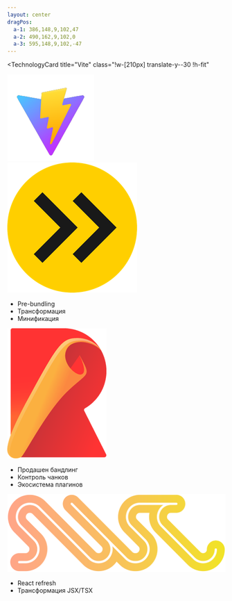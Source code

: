 ```yaml
---
layout: center
dragPos: 
  a-1: 386,148,9,102,47
  a-2: 490,162,9,102,0
  a-3: 595,148,9,102,-47
---
```


<TechnologyCard 
  title="Vite" 
  class="!w-[210px] translate-y--30 !h-fit" 
>
  <img src="../shared/vite.png" h-12 />
</TechnologyCard>

<div flex="~ gap-30 items-center" class="translate-y-10">
  <div class="flex flex-col" relative>
    <TechnologyCard 
      v-click="1" 
      title="esbuild" 
      color="yellow" 
      class="!w-fit" 
    >
      <img src="../shared/esbuild.png" h-9 />
    </TechnologyCard>
    <ul v-click="4" absolute mt-18 text-sm>
      <li>Pre-bundling</li>
      <li>Трансформация</li>
      <li>Минификация</li>
    </ul>
  </div>
  <div class="flex flex-col" relative>
    <TechnologyCard 
      v-click="2" 
      title="Rollup" 
      color="red" 
      class="!w-fit" 
    >
      <img src="../shared/rollup.png" h-9 />
    </TechnologyCard>
    <ul v-click="5" absolute mt-18 text-sm whitespace-nowrap>
      <li>Продашен бандлинг</li>
      <li>Контроль чанков</li>
      <li>Экосистема плагинов</li>
    </ul>
  </div>
  <div class="flex flex-col" relative>
    <TechnologyCard 
      v-click="3" 
      title="SWC" 
      color="orange" 
      class="!w-fit" 
    >
      <img src="../shared/swc.png" h-5 />
    </TechnologyCard>
    <ul v-click="6" absolute mt-18 text-sm whitespace-nowrap>
      <li>React refresh</li>
      <li>Трансформация JSX/TSX</li>
    </ul>
  </div>
</div>

<div v-click="1" v-drag="'a-1'">
  <SharedArrow inert x1="435" y1="344" x2="435" y2="114" stroke="dashed" color="#fde047" />
</div>

<div v-click="2" v-drag="'a-2'">
  <SharedArrow inert x1="435" y1="274" x2="435" y2="114" stroke="dashed" color="#fca5a5" />
</div>

<div v-click="3" v-drag="'a-3'">
  <SharedArrow inert x1="435" y1="344" x2="435" y2="114" stroke="dashed" color="#fdba74" />
</div>

<!-- давайте перейдем к подкапотным инструментам котрые использует vite

Esbuild - сборщик написанный на быстром go - отсюда его высокая скорость работы
Используется для пре-бандлинга зависимостей,
для быстрой трансформации кода, для минификации кода для разработки и продакшена.
помогает сделать HMR молниеносным

Rollup - основной инструмент для сборки в продакшен ! которая оптимизирована для браузеров.
позволяет гибко управлять чанками, 


SWC - ну и темная лошадка применяемая для react приложений 
для трансформации JSX/TSX и для React refresh обеспечивая мгновенное обновление компонентов во время разработки.

 -->